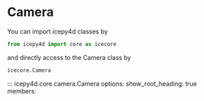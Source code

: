# Camera

You can import icepy4d classes by

```python
from icepy4d import core as icecore
```

and directly access to the Camera class by

```python
icecore.Camera
```

::: icepy4d.core.camera.Camera
    options:
      show_root_heading: true
      members:
